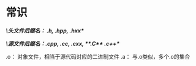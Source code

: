 # 常识 


***\头文件后缀名： .h,  .hpp,  .hxx\**** 

***\源文件后缀名：.cpp,  .cc,  .cxx,  \*\*.C\*\*  .c++\****

.o： 对象文件，相当于源代码对应的二进制文件
.a： 与.o类似，多个.o的集合

